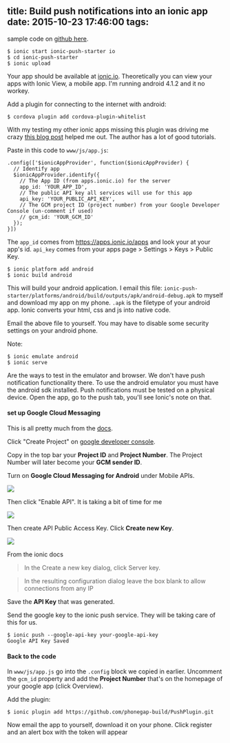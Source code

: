 title: Build push notifications into an ionic app
date: 2015-10-23 17:46:00
tags:
---

sample code on [github here](https://github.com/jasonshark/ionic-push-starter).

<!-- more -->
```
$ ionic start ionic-push-starter io
$ cd ionic-push-starter
$ ionic upload
```

Your app should be available at [ionic.io](https://apps.ionic.io/apps). Theoretically you can view your apps with Ionic View, a mobile app. I'm running android 4.1.2 and it no workey.

Add a plugin for connecting to the internet with android:

```
$ cordova plugin add cordova-plugin-whitelist
```

With my testing my other ionic apps missing this plugin was driving me crazy [this blog post](https://blog.nraboy.com/2015/05/whitelist-external-resources-for-use-in-ionic-framework/) helped me out. The author has a lot of good tutorials.

Paste in this code to `www/js/app.js`:

```
.config(['$ionicAppProvider', function($ionicAppProvider) {
  // Identify app
  $ionicAppProvider.identify({
    // The App ID (from apps.ionic.io) for the server
    app_id: 'YOUR_APP_ID',
    // The public API key all services will use for this app
    api_key: 'YOUR_PUBLIC_API_KEY',
    // The GCM project ID (project number) from your Google Developer Console (un-comment if used)
    // gcm_id: 'YOUR_GCM_ID'
  });
}])
```

The `app_id` comes from https://apps.ionic.io/apps and look your at your app's id. `api_key` comes from your apps page > Settings > Keys > Public Key.

```
$ ionic platform add android
$ ionic build android
```

This will build your android application. I email this file: `ionic-push-starter/platforms/android/build/outputs/apk/android-debug.apk` to myself and download my app on my phone. `.apk` is the filetype of your android app. Ionic converts your html, css and js into native code.

Email the above file to yourself. You may have to disable some security settings on your android phone.

Note:
```
$ ionic emulate android
$ ionic serve
```

Are the ways to test in the emulator and browser. We don't have push notification functionality there. To use the android emulator you must have the android sdk installed. Push notifications must be tested on a physical device. Open the app, go to the push tab, you'll see Ionic's note on that.

#### set up Google Cloud Messaging 

This is all pretty much from the [docs](http://docs.ionic.io/v1.0/docs/push-android-setup).

Click "Create Project" on [google developer console](https://console.developers.google.com/project).

Copy in the top bar your **Project ID** and **Project Number**. The Project Number will later become your **GCM sender ID**. 

Turn on **Google Cloud Messaging for Android** under Mobile APIs.

![](/content/images/2015/06/Screen-Shot-2015-06-12-at-6-54-09-PM.png)

Then click "Enable API". It is taking a bit of time for me

![](/content/images/2015/06/Screen-Shot-2015-06-12-at-6-54-33-PM.png)

Then create API Public Access Key. Click **Create new Key**.

![](/content/images/2015/06/Screen-Shot-2015-06-12-at-7-04-28-PM.png)

From the ionic docs

>In the Create a new key dialog, click Server key.

> In the resulting configuration dialog leave the box blank to allow connections from any IP

Save the **API Key** that was generated.

Send the google key to the ionic push service. They will be taking care of this for us.

```
$ ionic push --google-api-key your-google-api-key
Google API Key Saved
```

#### Back to the code
In `www/js/app.js` go into the `.config` block we copied in earlier. Uncomment the `gcm_id` property and add the **Project Number** that's on the homepage of your google app (click Overview).

Add the plugin:

```
$ ionic plugin add https://github.com/phonegap-build/PushPlugin.git
```

Now email the app to yourself, download it on your phone. Click register and an alert box with the token will appear
